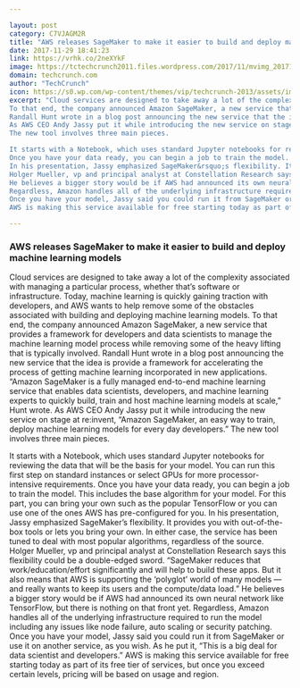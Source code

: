 ```yaml
---

layout: post
category: C7VJAGM2R
title: "AWS releases SageMaker to make it easier to build and deploy machine learning models"
date: 2017-11-29 18:41:23
link: https://vrhk.co/2neXYkF
image: https://tctechcrunch2011.files.wordpress.com/2017/11/mvimg_20171129_093330.jpg?w=1200&fit=200%2C150
domain: techcrunch.com
author: "TechCrunch"
icon: https://s0.wp.com/wp-content/themes/vip/techcrunch-2013/assets/images/favicon.ico
excerpt: "Cloud services are designed to take away a lot of the complexity associated with managing a particular process, whether that&rsquo;s software or infrastructure. Today, machine learning is quickly gaining traction with developers, and AWS wants to help remove some of the obstacles associated with building and deploying machine learning models.
To that end, the company announced Amazon SageMaker, a new service that provides a framework for developers and data scientists to manage the machine learning model process while removing some of the heavy lifting that is typically involved.
Randall Hunt wrote in a blog post announcing the new service that the idea is provide a framework for accelerating the process of getting machine learning incorporated in new applications. &ldquo;Amazon SageMaker is a fully managed end-to-end machine learning service that enables data scientists, developers, and machine learning experts to quickly build, train and host machine learning models at scale,&rdquo; Hunt wrote.
As AWS CEO Andy Jassy put it while introducing the new service on stage at re:invent, &ldquo;Amazon SageMaker, an easy way to train, deploy machine learning models for every day developers.&rdquo;
The new tool involves three main pieces.

It starts with a Notebook, which uses standard Jupyter notebooks for reviewing the data that will be the basis for your model. You can run this first step on standard instances or select GPUs for more processor-intensive requirements.
Once you have your data ready, you can begin a job to train the model. This includes the base algorithm for your model. For this part, you can bring your own such as the popular TensorFlow or you can use one of the ones AWS has pre-configured for you.
In his presentation, Jassy emphasized SageMaker&rsquo;s flexibility. It provides you with out-of-the-box tools or lets you bring your own. In either case, the service has been tuned to deal with most popular algorithms, regardless of the source.
Holger Mueller, vp and principal analyst at Constellation Research says this flexibility could be a double-edged sword. &ldquo;SageMaker reduces that work/education/effort significantly and will help to build these apps. But it also means that AWS is supporting the &lsquo;polyglot&rsquo; world of many models &mdash; and really wants to keep its users and the compute/data load.&rdquo;
He believes a bigger story would be if AWS had announced its own neural network like TensorFlow, but there is nothing on that front yet.
Regardless, Amazon handles all of the underlying infrastructure required to run the model including any issues like node failure, auto scaling or security patching.
Once you have your model, Jassy said you could run it from SageMaker or use it on another service, as you wish. As he put it, &ldquo;This is a big deal for data scientist and developers.&rdquo;
AWS is making this service available for free starting today as part of its free tier of services, but once you exceed certain levels, pricing will be based on usage and region."

---
```


### AWS releases SageMaker to make it easier to build and deploy machine learning models

Cloud services are designed to take away a lot of the complexity associated with managing a particular process, whether that&rsquo;s software or infrastructure. Today, machine learning is quickly gaining traction with developers, and AWS wants to help remove some of the obstacles associated with building and deploying machine learning models.
To that end, the company announced Amazon SageMaker, a new service that provides a framework for developers and data scientists to manage the machine learning model process while removing some of the heavy lifting that is typically involved.
Randall Hunt wrote in a blog post announcing the new service that the idea is provide a framework for accelerating the process of getting machine learning incorporated in new applications. &ldquo;Amazon SageMaker is a fully managed end-to-end machine learning service that enables data scientists, developers, and machine learning experts to quickly build, train and host machine learning models at scale,&rdquo; Hunt wrote.
As AWS CEO Andy Jassy put it while introducing the new service on stage at re:invent, &ldquo;Amazon SageMaker, an easy way to train, deploy machine learning models for every day developers.&rdquo;
The new tool involves three main pieces.

It starts with a Notebook, which uses standard Jupyter notebooks for reviewing the data that will be the basis for your model. You can run this first step on standard instances or select GPUs for more processor-intensive requirements.
Once you have your data ready, you can begin a job to train the model. This includes the base algorithm for your model. For this part, you can bring your own such as the popular TensorFlow or you can use one of the ones AWS has pre-configured for you.
In his presentation, Jassy emphasized SageMaker&rsquo;s flexibility. It provides you with out-of-the-box tools or lets you bring your own. In either case, the service has been tuned to deal with most popular algorithms, regardless of the source.
Holger Mueller, vp and principal analyst at Constellation Research says this flexibility could be a double-edged sword. &ldquo;SageMaker reduces that work/education/effort significantly and will help to build these apps. But it also means that AWS is supporting the &lsquo;polyglot&rsquo; world of many models &mdash; and really wants to keep its users and the compute/data load.&rdquo;
He believes a bigger story would be if AWS had announced its own neural network like TensorFlow, but there is nothing on that front yet.
Regardless, Amazon handles all of the underlying infrastructure required to run the model including any issues like node failure, auto scaling or security patching.
Once you have your model, Jassy said you could run it from SageMaker or use it on another service, as you wish. As he put it, &ldquo;This is a big deal for data scientist and developers.&rdquo;
AWS is making this service available for free starting today as part of its free tier of services, but once you exceed certain levels, pricing will be based on usage and region.